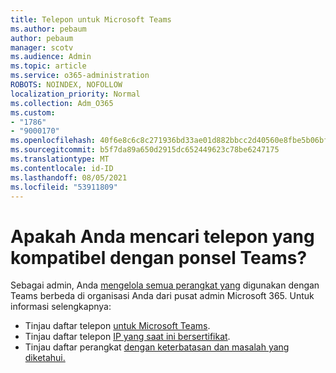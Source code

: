 ```yaml
---
title: Telepon untuk Microsoft Teams
ms.author: pebaum
author: pebaum
manager: scotv
ms.audience: Admin
ms.topic: article
ms.service: o365-administration
ROBOTS: NOINDEX, NOFOLLOW
localization_priority: Normal
ms.collection: Adm_O365
ms.custom:
- "1786"
- "9000170"
ms.openlocfilehash: 40f6e8c6c8c271936bd33ae01d882bbcc2d40560e8fbe5b06bf9d12788f116d4
ms.sourcegitcommit: b5f7da89a650d2915dc652449623c78be6247175
ms.translationtype: MT
ms.contentlocale: id-ID
ms.lasthandoff: 08/05/2021
ms.locfileid: "53911809"
---
```

# <a name="are-you-looking-for-phones-that-are-compatible-with-teams"></a>Apakah Anda mencari telepon yang kompatibel dengan ponsel Teams?

Sebagai admin, Anda [mengelola semua perangkat yang](https://docs.microsoft.com/microsoftteams/device-management) digunakan dengan Teams berbeda di organisasi Anda dari pusat admin Microsoft 365. Untuk informasi selengkapnya: 

- Tinjau daftar telepon [untuk Microsoft Teams](https://docs.microsoft.com/microsoftteams/phones-for-teams). 
- Tinjau daftar telepon [IP yang saat ini bersertifikat](https://docs.microsoft.com/microsoftteams/teams-ip-phones#currently-certified-ip-phones). 
- Tinjau daftar perangkat [dengan keterbatasan dan masalah yang diketahui.](https://support.office.com/article/control-calls-using-a-headset-in-teams-65d6e104-444d-4013-b8c2-f11317dd69a8) 